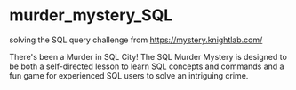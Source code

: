 # murder_mystery_SQL
solving the SQL query challenge from https://mystery.knightlab.com/

There's been a Murder in SQL City! 
The SQL Murder Mystery is designed to be both a self-directed lesson to learn SQL concepts and commands 
and a fun game for experienced SQL users to solve an intriguing crime.